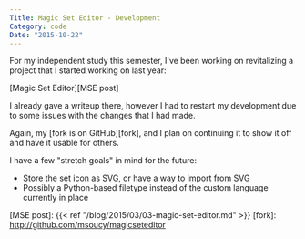 ```yaml
---
Title: Magic Set Editor - Development
Category: code
Date: "2015-10-22"
---
```


For my independent study this semester, I've been working on revitalizing a project that I started working on last year:

[Magic Set Editor][MSE post]

I already gave a writeup there, however I had to restart my development due to some issues with the changes that I had made.

Again, my [fork is on GitHub][fork], and I plan on continuing it to show it off and have it usable for others.

I have a few "stretch goals" in mind for the future:

- Store the set icon as SVG, or have a way to import from SVG
- Possibly a Python-based filetype instead of the custom language currently in place

[MSE post]: {{< ref "/blog/2015/03/03-magic-set-editor.md" >}}
[fork]: http://github.com/msoucy/magicseteditor
